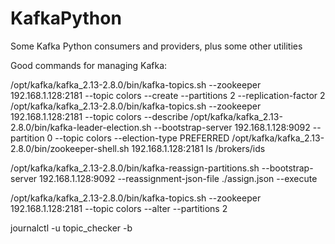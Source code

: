 # KafkaPython
Some Kafka Python consumers and providers, plus some other utilities


Good commands for managing Kafka:

/opt/kafka/kafka_2.13-2.8.0/bin/kafka-topics.sh --zookeeper 192.168.1.128:2181 --topic colors --create --partitions 2 --replication-factor 2
/opt/kafka/kafka_2.13-2.8.0/bin/kafka-topics.sh --zookeeper 192.168.1.128:2181 --topic colors --describe
/opt/kafka/kafka_2.13-2.8.0/bin/kafka-leader-election.sh --bootstrap-server 192.168.1.128:9092 --partition 0 --topic colors --election-type PREFERRED
/opt/kafka/kafka_2.13-2.8.0/bin/zookeeper-shell.sh 192.168.1.128:2181 ls /brokers/ids

/opt/kafka/kafka_2.13-2.8.0/bin/kafka-reassign-partitions.sh --bootstrap-server 192.168.1.128:9092 --reassignment-json-file ./assign.json --execute

/opt/kafka/kafka_2.13-2.8.0/bin/kafka-topics.sh --zookeeper 192.168.1.128:2181 --topic colors --alter --partitions 2

journalctl -u topic_checker -b


